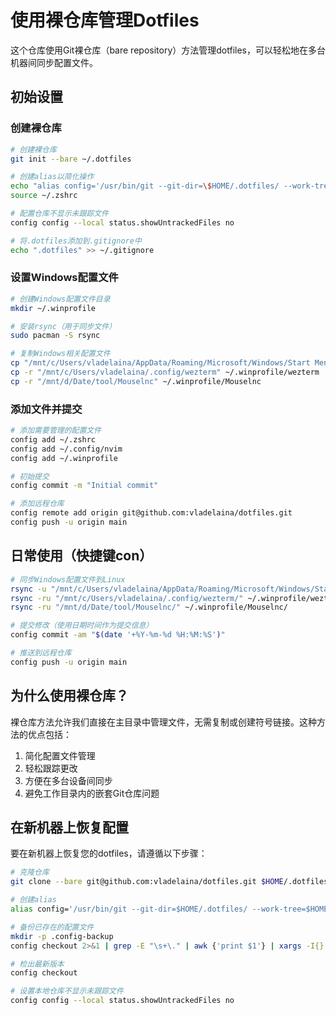 # 使用裸仓库管理Dotfiles

这个仓库使用Git裸仓库（bare repository）方法管理dotfiles，可以轻松地在多台机器间同步配置文件。

## 初始设置

### 创建裸仓库

```bash
# 创建裸仓库
git init --bare ~/.dotfiles

# 创建alias以简化操作
echo "alias config='/usr/bin/git --git-dir=\$HOME/.dotfiles/ --work-tree=\$HOME'" >> ~/.zshrc
source ~/.zshrc

# 配置仓库不显示未跟踪文件
config config --local status.showUntrackedFiles no

# 将.dotfiles添加到.gitignore中
echo ".dotfiles" >> ~/.gitignore
```

### 设置Windows配置文件

```bash
# 创建Windows配置文件目录
mkdir ~/.winprofile

# 安装rsync（用于同步文件）
sudo pacman -S rsync

# 复制Windows相关配置文件
cp "/mnt/c/Users/vladelaina/AppData/Roaming/Microsoft/Windows/Start Menu/Programs/Startup/Shortcut keys.ahk" ~/.winprofile/shortcut_keys.ahk
cp -r "/mnt/c/Users/vladelaina/.config/wezterm" ~/.winprofile/wezterm
cp -r "/mnt/d/Date/tool/Mouselnc" ~/.winprofile/Mouselnc
```

### 添加文件并提交

```bash
# 添加需要管理的配置文件
config add ~/.zshrc
config add ~/.config/nvim
config add ~/.winprofile

# 初始提交
config commit -m "Initial commit"

# 添加远程仓库
config remote add origin git@github.com:vladelaina/dotfiles.git
config push -u origin main
```

## 日常使用（快捷键con）

```bash
# 同步Windows配置文件到Linux
rsync -u "/mnt/c/Users/vladelaina/AppData/Roaming/Microsoft/Windows/Start Menu/Programs/Startup/Shortcut keys.ahk" ~/.winprofile/shortcut_keys.ahk
rsync -ru "/mnt/c/Users/vladelaina/.config/wezterm/" ~/.winprofile/wezterm/
rsync -ru "/mnt/d/Date/tool/Mouselnc/" ~/.winprofile/Mouselnc/

# 提交修改（使用日期时间作为提交信息）
config commit -am "$(date '+%Y-%m-%d %H:%M:%S')"

# 推送到远程仓库
config push -u origin main
```

## 为什么使用裸仓库？

裸仓库方法允许我们直接在主目录中管理文件，无需复制或创建符号链接。这种方法的优点包括：

1. 简化配置文件管理
2. 轻松跟踪更改
3. 方便在多台设备间同步
4. 避免工作目录内的嵌套Git仓库问题

## 在新机器上恢复配置

要在新机器上恢复您的dotfiles，请遵循以下步骤：

```bash
# 克隆仓库
git clone --bare git@github.com:vladelaina/dotfiles.git $HOME/.dotfiles

# 创建alias
alias config='/usr/bin/git --git-dir=$HOME/.dotfiles/ --work-tree=$HOME'

# 备份已存在的配置文件
mkdir -p .config-backup
config checkout 2>&1 | grep -E "\s+\." | awk {'print $1'} | xargs -I{} mv {} .config-backup/{}

# 检出最新版本
config checkout

# 设置本地仓库不显示未跟踪文件
config config --local status.showUntrackedFiles no
```

